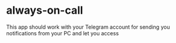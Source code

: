 # always-on-call

This app should work with your Telegram account for sending you notifications from your PC and let you access